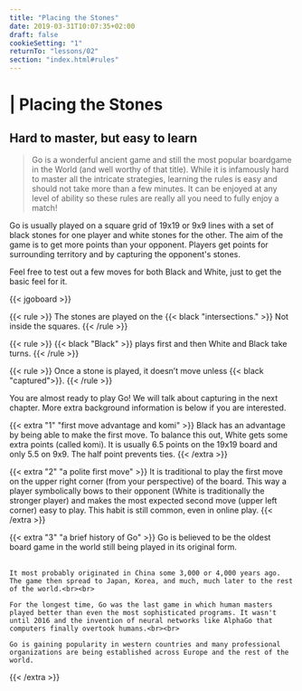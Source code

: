 ```yaml
---
title: "Placing the Stones"
date: 2019-03-31T10:07:35+02:00
draft: false
cookieSetting: "1"
returnTo: "lessons/02"
section: "index.html#rules"
---
```


# | Placing the Stones
## Hard to master, but easy to learn

> Go is a wonderful ancient game and still the most popular boardgame in the World (and well worthy of that title). While it is infamously hard to master all the intricate strategies, learning the rules is easy and should not take more than a few minutes. It can be enjoyed at any level of ability so these rules are really all you need to fully enjoy a match!

Go is usually played on a square grid of 19x19 or 9x9 lines with a set of black stones for one player and white stones for the other. The aim of the game is to get more points than your opponent. Players get points for surrounding territory and by capturing the opponent's stones.

Feel free to test out a few moves for both Black and White, just to get the basic feel for it. 

{{< jgoboard >}}

{{< rule >}}
The stones are played on the {{< black "intersections." >}} Not inside the squares.
{{< /rule >}}

{{< rule >}}
{{< black "Black" >}} plays first and then White and Black take turns.
{{< /rule >}}

{{< rule >}}
Once a stone is played, it doesn’t move unless {{< black "captured">}}.
{{< /rule >}}

You are almost ready to play Go! We will talk about capturing in the next chapter.
More extra background information is below if you are interested.


{{< extra "1" "first move advantage and komi" >}}
	Black has an advantage by being able to make the first move. To balance this out, White gets some extra points (called komi). 
    It is usually 6.5 points on the 19x19 board and only 5.5 on 9x9. The half point prevents ties.
{{< /extra >}}

{{< extra "2" "a polite first move" >}}
	It is traditional to play the first move on the upper right corner (from your perspective) of the board. This way a player symbolically bows to their opponent (White is traditionally the stronger player) and makes the most expected second move (upper left corner) easy to play. This habit is still common, even in online play.
{{< /extra >}}

{{< extra "3" "a brief history of Go" >}}
	Go is believed to be the oldest board game in the world still being played in its original form.<br><br>
	
	It most probably originated in China some 3,000 or 4,000 years ago. The game then spread to Japan, Korea, and much, much later to the rest of the world.<br><br>
	
	For the longest time, Go was the last game in which human masters played better than even the most sophisticated programs. It wasn't until 2016 and the invention of neural networks like AlphaGo that computers finally overtook humans.<br><br>
	
	Go is gaining popularity in western countries and many professional organizations are being established across Europe and the rest of the world.
{{< /extra >}}
